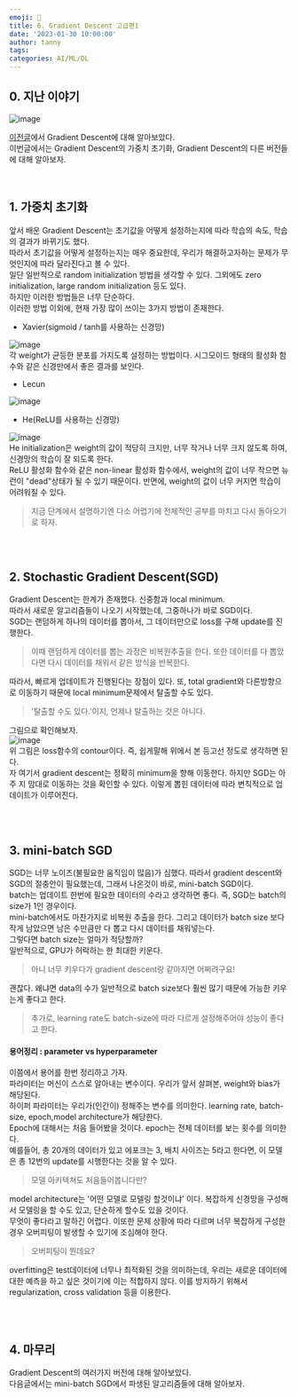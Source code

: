 ```yaml
---
emoji: 🔮
title: 6. Gradient Descent 고급편1
date: '2023-01-30 10:00:00'
author: tanny
tags: 
categories: AI/ML/DL
---
```


## 0. 지난 이야기
![image](https://user-images.githubusercontent.com/121401159/216079662-0d060637-86d4-4577-b486-f1f2d262591d.png)<br>

[이전글](https://tannybrown.github.io/ai/6/)에서 Gradient Descent에 대해 알아보았다.<br>
이번글에서는 Gradient Descent의 가중치 초기화, Gradient Descent의 다른 버전들에 대해 알아보자.<br>

<br>

## 1. 가중치 초기화
앞서 배운 Gradient Descent는 초기값을 어떻게 설정하는지에 따라 학습의 속도, 학습의 결과가 바뀌기도 했다.<br>
따라서 초기값을 어떻게 설정하는지는 매우 중요한데, 우리가 해결하고자하는 문제가 무엇인지에 따라 달라진다고 볼 수 있다.<br>
일단 일반적으로 random initialization 방법을 생각할 수 있다. 그외에도 zero initialization, large random initialization 등도 있다.<br>
하지만 이러한 방법들은 너무 단순하다.<br>
이러한 방법 이외에, 현재 가장 많이 쓰이는 3가지 방법이 존재한다.<br>

- Xavier(sigmoid / tanh를 사용하는 신경망)<br>

![image](https://user-images.githubusercontent.com/121401159/216111061-e263bbbd-c880-46e4-851e-de826470911d.png)<br>
각 weight가 균등한 분포를 가지도록 설정하는 방법이다. 시그모이드 형태의 활성화 함수와 같은 신경만에서 좋은 결과를 보인다.<br>

- Lecun


![image](https://user-images.githubusercontent.com/121401159/216110967-ec9fe53a-1bab-42a6-88bf-dc96207df68f.png)<br>


- He(ReLU를 사용하는 신경망)


![image](https://user-images.githubusercontent.com/121401159/216111121-a8e7c732-1e2b-4920-8a3e-23a462aed537.png)<br>
He initialization은 weight의 값이 적당히 크지만, 너무 작거나 너무 크지 않도록 하여, 신경망의 학습이 잘 되도록 한다.<br>
ReLU 활성화 함수와 같은 non-linear 활성화 함수에서, weight의 값이 너무 작으면 뉴런이 "dead"상태가 될 수 있기 때문이다. 반면에, weight의 값이 너무 커지면 학습이 어려워질 수 있다.

> 지금 단계에서 설명하기엔 다소 어렵기에 전체적인 공부를 마치고 다시 돌아오기로 하자.

<br><br>

## 2. Stochastic Gradient Descent(SGD)
Gradient Descent는 한계가 존재했다. 신중함과 local minimum.<br>
따라서 새로운 알고리즘들이 나오기 시작했는데, 그중하나가 바로 SGD이다.<br>
SGD는 랜덤하게 하나의 데이터를 뽑아서, 그 데이터만으로 loss를 구해 update를 진행한다.<br>
> 이때 랜덤하게 데이터를 뽑는 과정은 비복원추출을 한다. 또한 데이터를 다 뽑았다면 다시 데이터를 채워서 같은 방식을 반복한다.


따라서, 빠르게 업데이트가 진행된다는 장점이 있다. 또, total gradient와 다른방향으로 이동하기 때문에 local minimum문제에서 탈출할 수도 있다.
> '탈출할 수도 있다.'이지, 언제나 탈출하는 것은 아니다.

그림으로 확인해보자.<br>
![image](https://user-images.githubusercontent.com/121401159/216114527-91d9fc69-db35-4e2c-9413-06d0770bb7fd.png)<br>
위 그림은 loss함수의 contour이다. 즉, 쉽게말해 위에서 본 등고선 정도로 생각하면 된다.<br>
자 여기서 gradient descent는 정확히 minimum을 향해 이동한다. 하지만 SGD는 아주 지 맘대로 이동하는 것을 확인할 수 있다. 이렇게 뽑힌 데이터에 따라 변칙적으로 업데이트가 이루어진다.<br>



<br><br>

## 3. mini-batch SGD
SGD는 너무 노이즈(불필요한 움직임이 많음)가 심했다. 따라서 gradient descent와 SGD의 절충안이 필요했는데, 그래서 나온것이 바로, mini-batch SGD이다.<br>
batch는 업데이트 한번에 필요한 데이터의 수라고 생각하면 좋다. 즉, SGD는 batch의 size가 1인 경우이다.<br>
mini-batch에서도 마찬가지로 비복원 추출을 한다. 그리고 데이터가 batch size 보다 작게 남았으면 남은 수만큼만 다 뽑고 다시 데이터를 채워넣는다. <br>
그렇다면 batch size는 얼마가 적당할까?<br>
일반적으로, GPU가 허락하는 한 최대한 키운다.
> 아니 너무 키우다가 gradient descent랑 같아지면 어쩌려구요!

괜찮다. 왜냐면 data의 수가 일반적으로 batch size보다 훨씬 많기 때문에 가능한 키우는게 좋다고 한다.<br>
> 추가로, learning rate도 batch-size에 따라 다르게 설정해주어야 성능이 좋다고 한다.


#### 용어정리 : parameter vs hyperparameter
이쯤에서 용어를 한번 정리하고 가자. <br>
파라미터는 머신이 스스로 알아내는 변수이다. 우리가 앞서 살펴본, weight와 bias가 해당된다.<br>
하이퍼 파라미터는 우리가(인간이) 정해주는 변수를 의미한다. learning rate, batch-size, epoch,model architecture가 해당한다.<br>
Epoch에 대해서는 처음 들어봤을 것이다. epoch는 전체 데이터를 보는 횟수를 의미한다.<br>
예를들어, 총 20개의 데이터가 있고 에포크는 3, 배치 사이즈는 5라고 한다면, 이 모델은 총 12번의 update를 시행한다는 것을 알 수 있다.
> 모델 아키텍쳐도 처음들어봅니다만?

model architecture는 '어떤 모델로 모델링 할것이냐' 이다. 복잡하게 신경망을 구성해서 모델링을 할 수도 있고, 단순하게 할수도 있을 것이다.<br>
무엇이 좋다라고 말하긴 어렵다. 이또한 문제 상황에 따라 다르며 너무 복잡하게 구성한 경우 오버피팅이 발생할 수 있기에 조심해야 한다.
> 오버피팅이 뭔데요?

overfitting은 test데이터에 너무나 최적화된 것을 의미하는데, 우리는 새로운 데이터에대한 예측을 하고 싶은 것이기에 이는 적합하지 않다. 이를 방지하기 위해서 regularization, cross validation 등을 이용한다.


                              


<br><br>



## 4. 마무리
Gradient Descent의 여러가지 버전에 대해 알아보았다.<br>
다음글에서는 mini-batch SGD에서 파생된 알고리즘들에 대해 알아보자.



